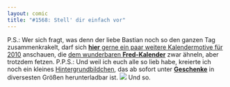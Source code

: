 ```yaml
---
layout: comic
title: "#1568: Stell' dir einfach vor"
---
```


P.S.:
Wer sich fragt, was denn der liebe Bastian noch so den ganzen Tag zusammenkrakelt, darf sich <a href="http://morast.twoday.net/stories/6118494/"><strong>hier</strong> gerne ein paar weitere Kalendermotive für 2010</a> anschauen, die <a href="http://www.fonflatter.de/kalender">dem wunderbaren <strong>Fred-Kalender</strong></a> zwar ähneln, aber trotzdem fetzen.
P.P.S.:
Und weil ich euch alle so lieb habe, kreierte ich noch ein kleines <a href="http://www.fonflatter.de/hintergrundbilder">Hintergrundbildchen</a>, das ab sofort unter <a href="http://www.fonflatter.de/geschenke"><strong>Geschenke</strong></a> in diversesten Größen herunterladbar ist.
<a href="http://www.fonflatter.de/hintergrundbilder"><img src="http://www.fonflatter.de/bilder/hg/huhu_400.png"></a>
Und so.
